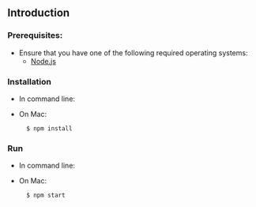 Introduction
------------



### Prerequisites:
- Ensure that you have one of the following required operating systems:  
  * [Node.js](https://nodejs.org/en/)

### Installation
- In command line:
* On Mac:
  ```  
    $ npm install
  ```
  
### Run
- In command line:
* On Mac:
  ```  
    $ npm start
  ```

